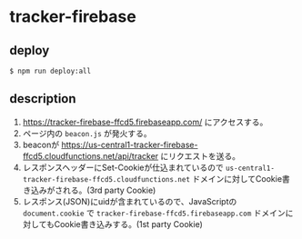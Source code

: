 # tracker-firebase

## deploy

```
$ npm run deploy:all
```

## description

1. https://tracker-firebase-ffcd5.firebaseapp.com/ にアクセスする。
1. ページ内の `beacon.js` が発火する。
1. beaconが https://us-central1-tracker-firebase-ffcd5.cloudfunctions.net/api/tracker にリクエストを送る。
1. レスポンスヘッダーにSet-Cookieが仕込まれているので `us-central1-tracker-firebase-ffcd5.cloudfunctions.net` ドメインに対してCookie書き込みがされる。(3rd party Cookie)
1. レスポンス(JSON)にuidが含まれているので、JavaScriptの `document.cookie` で `tracker-firebase-ffcd5.firebaseapp.com` ドメインに対してもCookie書き込みする。(1st party Cookie)
